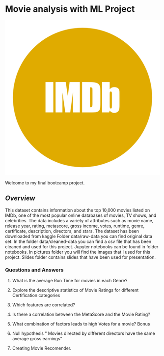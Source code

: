 # **Movie analysis with ML Project**
![Movie analysis](pictures/logo.png)

Welcome to my final bootcamp project.

## *Overview*
This dataset contains information about the top 10,000 movies listed on IMDb, one of the most popular online databases of movies, TV shows, and celebrities. The data includes a variety of attributes such as movie name, release year, rating, metascore, gross income, votes, runtime, genre, certificate, description, directors, and stars. The dataset has been downloaded from kaggle
Folder data/raw-data you can find original data set.
In the folder data/cleaned-data you can find a csv file that has been cleaned and used for this project.
Jupyter notebooks can be found in folder notebooks.
In pictures folder you will find the images that I used for this project. 
Slides folder contains slides that have been used for presentation.

### **Questions and Answers**
1. What is the average Run Time for movies in each Genre?

2. Explore the descriptive statistics of Movie Ratings for different Certification categories

3.  Which features are correlated?
 
4. Is there a correlation between the MetaScore and the Movie Rating? 

5. What combination of factors leads to high Votes for a movie?
Bonus
6.  Null hypothesis " Movies directed by different directors have the same average gross earnings"
7. Creating Movie Recomender.
